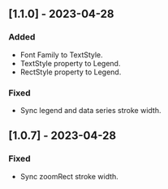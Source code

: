 ## [1.1.0] - 2023-04-28

### Added

- Font Family to TextStyle.
- TextStyle property to Legend.
- RectStyle property to Legend.

### Fixed

- Sync legend and data series stroke width.

## [1.0.7] - 2023-04-28

### Fixed

- Sync zoomRect stroke width.
